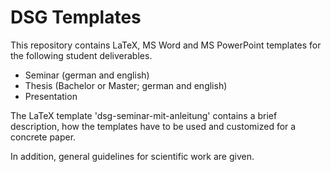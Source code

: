 # DSG Templates

This repository contains LaTeX, MS Word and MS PowerPoint templates for the following student deliverables.

- Seminar (german and english)
- Thesis (Bachelor or Master; german and english)
- Presentation

The LaTeX template 'dsg-seminar-mit-anleitung' contains a brief description, how the templates have to be 
used and customized for a concrete paper.

In addition, general guidelines for scientific work are given.
